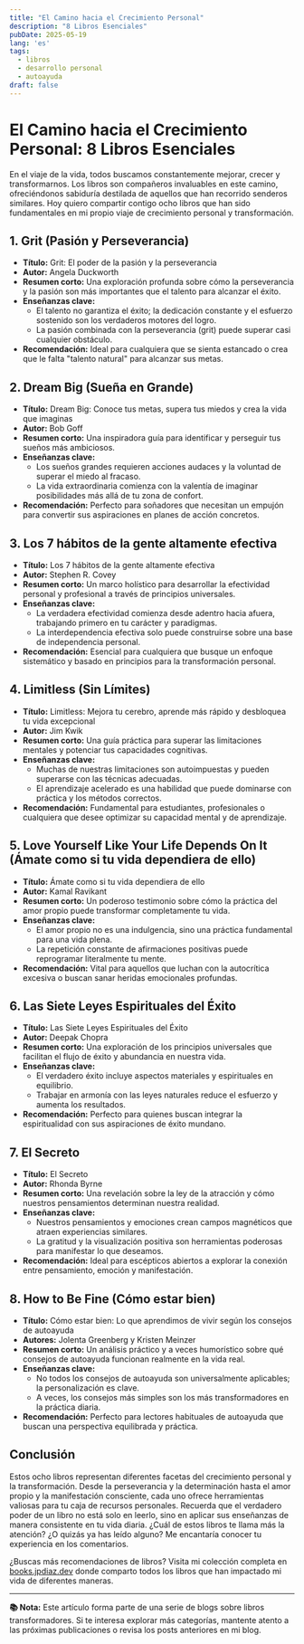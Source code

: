 ```yaml
---
title: "El Camino hacia el Crecimiento Personal"
description: "8 Libros Esenciales"
pubDate: 2025-05-19
lang: 'es'
tags:
  - libros
  - desarrollo personal
  - autoayuda
draft: false
---
```


# El Camino hacia el Crecimiento Personal: 8 Libros Esenciales

En el viaje de la vida, todos buscamos constantemente mejorar, crecer y transformarnos. Los libros son compañeros invaluables en este camino, ofreciéndonos sabiduría destilada de aquellos que han recorrido senderos similares. Hoy quiero compartir contigo ocho libros que han sido fundamentales en mi propio viaje de crecimiento personal y transformación.

## 1. Grit (Pasión y Perseverancia)

* **Título:** Grit: El poder de la pasión y la perseverancia
* **Autor:** Angela Duckworth
* **Resumen corto:** Una exploración profunda sobre cómo la perseverancia y la pasión son más importantes que el talento para alcanzar el éxito.
* **Enseñanzas clave:** 
  * El talento no garantiza el éxito; la dedicación constante y el esfuerzo sostenido son los verdaderos motores del logro.
  * La pasión combinada con la perseverancia (grit) puede superar casi cualquier obstáculo.
* **Recomendación:** Ideal para cualquiera que se sienta estancado o crea que le falta "talento natural" para alcanzar sus metas.

## 2. Dream Big (Sueña en Grande)

* **Título:** Dream Big: Conoce tus metas, supera tus miedos y crea la vida que imaginas
* **Autor:** Bob Goff
* **Resumen corto:** Una inspiradora guía para identificar y perseguir tus sueños más ambiciosos.
* **Enseñanzas clave:** 
  * Los sueños grandes requieren acciones audaces y la voluntad de superar el miedo al fracaso.
  * La vida extraordinaria comienza con la valentía de imaginar posibilidades más allá de tu zona de confort.
* **Recomendación:** Perfecto para soñadores que necesitan un empujón para convertir sus aspiraciones en planes de acción concretos.

## 3. Los 7 hábitos de la gente altamente efectiva

* **Título:** Los 7 hábitos de la gente altamente efectiva
* **Autor:** Stephen R. Covey
* **Resumen corto:** Un marco holístico para desarrollar la efectividad personal y profesional a través de principios universales.
* **Enseñanzas clave:** 
  * La verdadera efectividad comienza desde adentro hacia afuera, trabajando primero en tu carácter y paradigmas.
  * La interdependencia efectiva solo puede construirse sobre una base de independencia personal.
* **Recomendación:** Esencial para cualquiera que busque un enfoque sistemático y basado en principios para la transformación personal.

## 4. Limitless (Sin Límites)

* **Título:** Limitless: Mejora tu cerebro, aprende más rápido y desbloquea tu vida excepcional
* **Autor:** Jim Kwik
* **Resumen corto:** Una guía práctica para superar las limitaciones mentales y potenciar tus capacidades cognitivas.
* **Enseñanzas clave:** 
  * Muchas de nuestras limitaciones son autoimpuestas y pueden superarse con las técnicas adecuadas.
  * El aprendizaje acelerado es una habilidad que puede dominarse con práctica y los métodos correctos.
* **Recomendación:** Fundamental para estudiantes, profesionales o cualquiera que desee optimizar su capacidad mental y de aprendizaje.

## 5. Love Yourself Like Your Life Depends On It (Ámate como si tu vida dependiera de ello)

* **Título:** Ámate como si tu vida dependiera de ello
* **Autor:** Kamal Ravikant
* **Resumen corto:** Un poderoso testimonio sobre cómo la práctica del amor propio puede transformar completamente tu vida.
* **Enseñanzas clave:** 
  * El amor propio no es una indulgencia, sino una práctica fundamental para una vida plena.
  * La repetición constante de afirmaciones positivas puede reprogramar literalmente tu mente.
* **Recomendación:** Vital para aquellos que luchan con la autocrítica excesiva o buscan sanar heridas emocionales profundas.

## 6. Las Siete Leyes Espirituales del Éxito

* **Título:** Las Siete Leyes Espirituales del Éxito
* **Autor:** Deepak Chopra
* **Resumen corto:** Una exploración de los principios universales que facilitan el flujo de éxito y abundancia en nuestra vida.
* **Enseñanzas clave:** 
  * El verdadero éxito incluye aspectos materiales y espirituales en equilibrio.
  * Trabajar en armonía con las leyes naturales reduce el esfuerzo y aumenta los resultados.
* **Recomendación:** Perfecto para quienes buscan integrar la espiritualidad con sus aspiraciones de éxito mundano.

## 7. El Secreto

* **Título:** El Secreto
* **Autor:** Rhonda Byrne
* **Resumen corto:** Una revelación sobre la ley de la atracción y cómo nuestros pensamientos determinan nuestra realidad.
* **Enseñanzas clave:** 
  * Nuestros pensamientos y emociones crean campos magnéticos que atraen experiencias similares.
  * La gratitud y la visualización positiva son herramientas poderosas para manifestar lo que deseamos.
* **Recomendación:** Ideal para escépticos abiertos a explorar la conexión entre pensamiento, emoción y manifestación.

## 8. How to Be Fine (Cómo estar bien)

* **Título:** Cómo estar bien: Lo que aprendimos de vivir según los consejos de autoayuda
* **Autores:** Jolenta Greenberg y Kristen Meinzer
* **Resumen corto:** Un análisis práctico y a veces humorístico sobre qué consejos de autoayuda funcionan realmente en la vida real.
* **Enseñanzas clave:** 
  * No todos los consejos de autoayuda son universalmente aplicables; la personalización es clave.
  * A veces, los consejos más simples son los más transformadores en la práctica diaria.
* **Recomendación:** Perfecto para lectores habituales de autoayuda que buscan una perspectiva equilibrada y práctica.

## Conclusión

Estos ocho libros representan diferentes facetas del crecimiento personal y la transformación. Desde la perseverancia y la determinación hasta el amor propio y la manifestación consciente, cada uno ofrece herramientas valiosas para tu caja de recursos personales. Recuerda que el verdadero poder de un libro no está solo en leerlo, sino en aplicar sus enseñanzas de manera consistente en tu vida diaria. ¿Cuál de estos libros te llama más la atención? ¿O quizás ya has leído alguno? Me encantaría conocer tu experiencia en los comentarios.

¿Buscas más recomendaciones de libros? Visita mi colección completa en [books.jpdiaz.dev](https://books.jpdiaz.dev/) donde comparto todos los libros que han impactado mi vida de diferentes maneras.

---

**📚 Nota:** Este artículo forma parte de una serie de blogs sobre libros transformadores. Si te interesa explorar más categorías, mantente atento a las próximas publicaciones o revisa los posts anteriores en mi blog.
